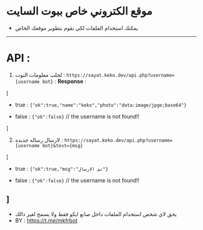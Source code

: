 # موقع الكتروني خاص ببوت السايت
- يمكنك استخدام الملفات لكي تقوم بتطوير موقعك الخاص 

--------------------------------------------

# API : 
1. لجلب معلومات البوت : 
`https://sayat.keko.dev/api.php?username={username bot}` : **Response** : 

[

- true : `{"ok":true,"name":"keko","photo":"data:image/jpge;base64"}`

- false : `{"ok":false}` // the username is not found!!

]

2. لارسال رساله جديده : `https://sayat.keko.dev/api.php?username={username bot}&text={msg}`

[

- true : `{"ok":true,"msg":"تم الارسال"}`

- false : `{"ok":false}` // the username is not found!!

]
--------------------------------------------
- يحق لاي شخص استخدام الملفات داخل صانع ايكو فقط ولا يسمح لغير ذالك 
- BY : https://t.me/mkfrbot
